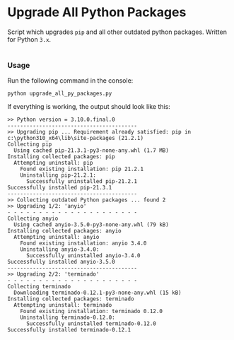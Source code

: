 # Upgrade All Python Packages
Script which upgrades `pip` and all other outdated python packages. Written for Python `3.x`.
<br><br>

### Usage
Run the following command in the console:
```
python upgrade_all_py_packages.py
```
If everything is working, the output should look like this:
```
>> Python version = 3.10.0.final.0
-----------------------------------------
>> Upgrading pip ... Requirement already satisfied: pip in c:\python310_x64\lib\site-packages (21.2.1)
Collecting pip
  Using cached pip-21.3.1-py3-none-any.whl (1.7 MB)
Installing collected packages: pip
  Attempting uninstall: pip
    Found existing installation: pip 21.2.1
    Uninstalling pip-21.2.1:
      Successfully uninstalled pip-21.2.1
Successfully installed pip-21.3.1
-----------------------------------------
>> Collecting outdated Python packages ... found 2
>> Upgrading 1/2: 'anyio'
- - - - - - - - - - - - - - - - - - - - -
Collecting anyio
  Using cached anyio-3.5.0-py3-none-any.whl (79 kB)
Installing collected packages: anyio
  Attempting uninstall: anyio
    Found existing installation: anyio 3.4.0
    Uninstalling anyio-3.4.0:
      Successfully uninstalled anyio-3.4.0
Successfully installed anyio-3.5.0
-----------------------------------------
>> Upgrading 2/2: 'terminado'
- - - - - - - - - - - - - - - - - - - - -
Collecting terminado
  Downloading terminado-0.12.1-py3-none-any.whl (15 kB)
Installing collected packages: terminado
  Attempting uninstall: terminado
    Found existing installation: terminado 0.12.0
    Uninstalling terminado-0.12.0:
      Successfully uninstalled terminado-0.12.0
Successfully installed terminado-0.12.1
```


